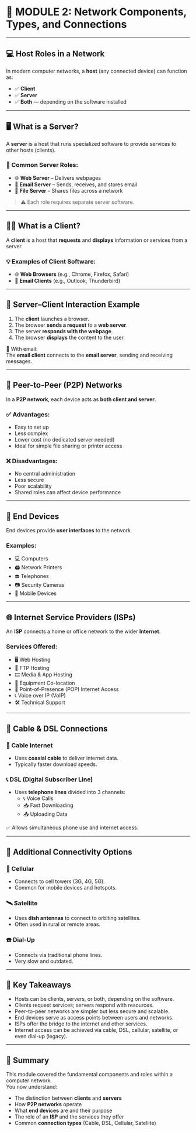 # 📘 MODULE 2: Network Components, Types, and Connections

---

## 💻 Host Roles in a Network

In modern computer networks, a **host** (any connected device) can function as:

- ✅ **Client**
- ✅ **Server**
- ✅ **Both** — depending on the software installed

---

## 🖥️ What is a Server?

A **server** is a host that runs specialized software to provide services to other hosts (clients).

### 🔧 Common Server Roles:
- 🌐 **Web Server** – Delivers webpages
- 📧 **Email Server** – Sends, receives, and stores email
- 📂 **File Server** – Shares files across a network

> ⚠️ Each role requires separate server software.

---

## 👨‍💻 What is a Client?

A **client** is a host that **requests** and **displays** information or services from a server.

### 💡 Examples of Client Software:
- 🌐 **Web Browsers** (e.g., Chrome, Firefox, Safari)
- 📧 **Email Clients** (e.g., Outlook, Thunderbird)

---

## 🔁 Server–Client Interaction Example

1. The **client** launches a browser.
2. The browser **sends a request** to a **web server**.
3. The server **responds with the webpage**.
4. The browser **displays** the content to the user.

📩 With email:  
The **email client** connects to the **email server**, sending and receiving messages.

---

## 🤝 Peer-to-Peer (P2P) Networks

In a **P2P network**, each device acts as **both client and server**.

### ✅ Advantages:
- Easy to set up
- Less complex
- Lower cost (no dedicated server needed)
- Ideal for simple file sharing or printer access

### ❌ Disadvantages:
- No central administration
- Less secure
- Poor scalability
- Shared roles can affect device performance

---

## 🧩 End Devices

End devices provide **user interfaces** to the network.

### Examples:
- 💻 Computers
- 🖨️ Network Printers
- ☎️ Telephones
- 📷 Security Cameras
- 📱 Mobile Devices

---

## 🌐 Internet Service Providers (ISPs)

An **ISP** connects a home or office network to the wider **Internet**.

### Services Offered:
- 🖥️ Web Hosting
- 📁 FTP Hosting
- 🎞️ Media & App Hosting
- 🏢 Equipment Co-location
- 📡 Point-of-Presence (POP) Internet Access
- 📞 Voice over IP (VoIP)
- 🛠️ Technical Support

---

## 🔌 Cable & DSL Connections

### 📡 Cable Internet
- Uses **coaxial cable** to deliver internet data.
- Typically faster download speeds.

### 📞 DSL (Digital Subscriber Line)
- Uses **telephone lines** divided into 3 channels:
  - 📞 Voice Calls
  - 📥 Fast Downloading
  - 📤 Uploading Data

✅ Allows simultaneous phone use and internet access.

---

## 📶 Additional Connectivity Options

### 📱 Cellular
- Connects to cell towers (3G, 4G, 5G).
- Common for mobile devices and hotspots.

### 🛰️ Satellite
- Uses **dish antennas** to connect to orbiting satellites.
- Often used in rural or remote areas.

### ☎️ Dial-Up
- Connects via traditional phone lines.
- Very slow and outdated.

---

## 📌 Key Takeaways

- Hosts can be clients, servers, or both, depending on the software.
- Clients request services; servers respond with resources.
- Peer-to-peer networks are simpler but less secure and scalable.
- End devices serve as access points between users and networks.
- ISPs offer the bridge to the internet and other services.
- Internet access can be achieved via cable, DSL, cellular, satellite, or even dial-up (legacy).

---

## 🧠 Summary

This module covered the fundamental components and roles within a computer network.  
You now understand:

- The distinction between **clients** and **servers**
- How **P2P networks** operate
- What **end devices** are and their purpose
- The role of an **ISP** and the services they offer
- Common **connection types** (Cable, DSL, Cellular, Satellite)
